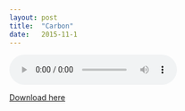 ```yaml
---
layout:	post
title:	"Carbon"
date:	2015-11-1
---
```

<p><audio controls="controls" preload="metadata">
<source src="/media/Carbon.mp3" type="audio/mpeg">
Sorry, your browser failed to load the HTML5 audio player.
</audio></p>

<a href="/media/Carbon.mp3">Download here</a>
